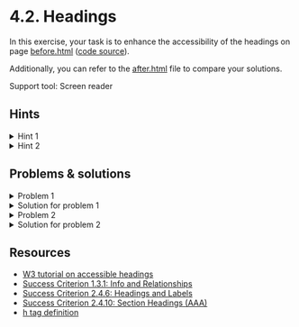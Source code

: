 # 4.2. Headings

In this exercise, your task is to enhance the accessibility of the headings on page [before.html](https://ubax.github.io/a11y-kata/4-pitfalls/4.02-headings/before.html) ([code source](./before.html)).

Additionally, you can refer to the [after.html](after.html) file to compare your solutions.

Support tool: Screen reader

## Hints

<details>
<summary>Hint 1</summary>

- Try to navigate using headings with a screen reader

</details>

<details>
<summary>Hint 2</summary>

- Check the logical structure of the headings

</details>

## Problems & solutions

<details>
<summary>Problem 1</summary>

The article does not use proper heading tags. Instead, it applies styling to `<div>` elements with the classes `.h2` and `.h3`. As a result, users of screen readers will have difficulty navigating the content.

</details>
<details>
<summary>Solution for problem 1</summary>

Replace the `<div>` elements with the classes `.h2` and `.h3` with the appropriate heading tags. Change `.h2` to `<h2>` and `.h3` to `<h3>`.

</details>

<details>
<summary>Problem 2</summary>

The heading levels are not used in a consistent order. The `h3` tag should not be used for the section title (**_"Buy Your Next Keyboard"_**). Moreover the product titles are assigned `h5` tags, skipping several heading levels.

</details>
<details>
<summary>Solution for problem 2</summary>

Change the `h3` tag for **_"Buy Your Next Keyboard"_** to an `h2` tag, and change the `h5` tags to `h3` tags.

</details>

## Resources

- [W3 tutorial on accessible headings](https://www.w3.org/WAI/tutorials/page-structure/headings/)
- [Success Criterion 1.3.1: Info and Relationships](https://www.w3.org/WAI/WCAG21/quickref/#info-and-relationships)
- [Success Criterion 2.4.6: Headings and Labels](https://www.w3.org/WAI/WCAG21/Understanding/headings-and-labels.html)
- [Success Criterion 2.4.10: Section Headings (AAA)](https://www.w3.org/WAI/WCAG21/Understanding/section-headings.html)
- [h tag definition](https://developer.mozilla.org/en-US/docs/Web/HTML/Element/Heading_Elements)
